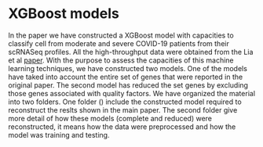 # XGBoost models
In the paper we have constructed a XGBoost model with capacities to classify cell from moderate and severe COVID-19 patients from their scRNASeq profiles. All the high-throughput data were obtained from the Lia et al [paper](https://www.nature.com/articles/s41591-020-0901-9). With the purpose to assess the capacities of this machine learning techniques, we have constructed two models. One of the models have taked into account the entire set of genes that were reported in the original paper. The second model has reduced the set genes by excluding those genes associated with quality factors. We have organized the material into two folders. One folder () include the constructed model required to reconstruct the reslts shown in the main paper. The second folder give more detail of how these models (complete and reduced) were reconstructed, it means how the data were preprocessed and how the model was training and testing.  
